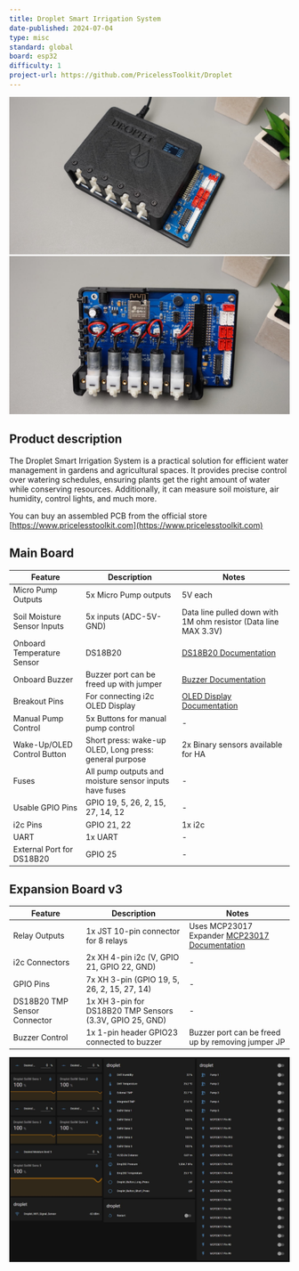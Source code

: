 ```yaml
---
title: Droplet Smart Irrigation System
date-published: 2024-07-04
type: misc
standard: global
board: esp32
difficulty: 1
project-url: https://github.com/PricelessToolkit/Droplet
---
```


![Product image](./droplet.jpg "Droplet with 3D Case")
![Product image](./droplet2.jpg "Droplet without cover")

## Product description

The Droplet Smart Irrigation System is a practical solution for efficient water management in gardens and agricultural
spaces. It provides precise control over watering schedules, ensuring plants get the right amount of water while
conserving resources. Additionally, it can measure soil moisture, air humidity, control lights, and much more.

You can buy an assembled PCB from the official store [https://www.pricelesstoolkit.com](https://www.pricelesstoolkit.com)

## Main Board

| Feature                           | Description                                                       | Notes                                                                                 |
|-----------------------------------|-------------------------------------------------------------------|---------------------------------------------------------------------------------------|
| Micro Pump Outputs                | 5x Micro Pump outputs                                             | 5V each                                                                               |
| Soil Moisture Sensor Inputs       | 5x inputs (ADC-5V-GND)                                            | Data line pulled down with 1M ohm resistor (Data line MAX 3.3V)                       |
| Onboard Temperature Sensor        | DS18B20                                                           | [DS18B20 Documentation](https://esphome.io/components/sensor/dallas.html)             |
| Onboard Buzzer                    | Buzzer port can be freed up with jumper                           | [Buzzer Documentation](https://esphome.io/components/rtttl.html?highlight=buzzer)     |
| Breakout Pins                     | For connecting i2c OLED Display                                   | [OLED Display Documentation](https://esphome.io/components/display/ssd1306.html?highlight=display) |
| Manual Pump Control               | 5x Buttons for manual pump control                                | -                                                                                     |
| Wake-Up/OLED Control Button       | Short press: wake-up OLED, Long press: general purpose            | 2x Binary sensors available for HA                                                    |
| Fuses                             | All pump outputs and moisture sensor inputs have fuses            | -                                                                                     |
| Usable GPIO Pins                  | GPIO 19, 5, 26, 2, 15, 27, 14, 12                                 | -                                                                                     |
| i2c Pins                          | GPIO 21, 22                                                       | 1x i2c                                                                                |
| UART                              | 1x UART                                                           | -                                                                                     |
| External Port for DS18B20         | GPIO 25                                                           | -                                                                                     |

## Expansion Board v3

| Feature                           | Description                                                       | Notes                                                                                 |
|-----------------------------------|-------------------------------------------------------------------|---------------------------------------------------------------------------------------|
| Relay Outputs                     | 1x JST 10-pin connector for 8 relays                              | Uses MCP23017 Expander [MCP23017 Documentation](https://esphome.io/components/mcp230xx.html) |
| i2c Connectors                    | 2x XH 4-pin i2c (V, GPIO 21, GPIO 22, GND)                        | -                                                                                     |
| GPIO Pins                         | 7x XH 3-pin (GPIO 19, 5, 26, 2, 15, 27, 14)                       | -                                                                                     |
| DS18B20 TMP Sensor Connector      | 1x XH 3-pin for DS18B20 TMP Sensors (3.3V, GPIO 25, GND)          | -                                                                                     |
| Buzzer Control                    | 1x 1-pin header GPIO23 connected to buzzer                        | Buzzer port can be freed up by removing jumper JP                                     |

![home assistant entities](./ha.jpg "Ha entities")
